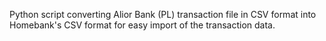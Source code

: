 Python script converting Alior Bank (PL) transaction file in CSV format into Homebank's CSV format for easy import of the transaction data.
